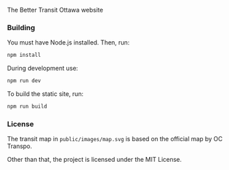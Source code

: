 The Better Transit Ottawa website

### Building

You must have Node.js installed. Then, run:

```bash
npm install
```

During development use:

```bash
npm run dev
```

To build the static site, run:

```bash
npm run build
```

### License

The transit map in `public/images/map.svg` is based on the official map by OC Transpo.

Other than that, the project is licensed under the MIT License.
